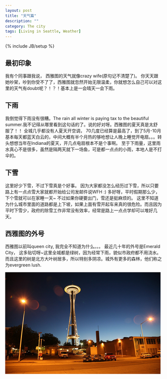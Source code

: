 ```yaml
---
layout: post
title: "天气篇"
description: ""
category: The city
tags: [Living in Seattle, Weather]
---
```

{% include JB/setup %}

## 最初印象
我有个同事跟我说， 西雅图的天气就像crazy wife(原句记不清楚了)。 你天天跟她吵架，吵到你受不了了，西雅图就忽然开始无限温柔，你就想怎么自己可以对这里的天气有doubt呢？！？！基本上是一会晴天一会下雨。

## 下雨
我倒觉得下雨没有很糟。The rain all winter is paying tax to the beautiful summer.我不记得从哪里看到这句话的了。说的好对呀。西雅图的夏天真是太舒服了！！ 全城几乎都没有人夏天开空调， 70几度已经算是最高了，到了5月-10月基本每天都蓝天白云的，中间大概有半个月热的够呛想让人晚上睡觉开电扇。。。转头想想当年在Indiana的夏天，开几点电扇根本不是个事啊。
至于下雨量，这里雨水真心不是很多，虽然是隔两天就下一场鱼，可是都一点点的小雨，本地人是不打伞的。

## 下雪
这里好少下雪，不过下雪真是个好事。 因为大家都没怎么经历过下雪，所以只要路上有一点点雪大家就都开始给公司发邮件说WFH :) 
多好呀，平时假期那么少，下个雪就可以在家睡一天~
不过如果你硬要出门，雪还是挺麻烦的。 这里不知道为什么城市里面的道路都是上下坡，如果上面有雪开起车来真的很危险。而且因为平时下雪少，政府的除雪工作非常没有效率，经常是路上一点点学却可以堆好几天。

## 西雅图的外号
西雅图以前叫queen city, 我完全不知道为什么。。。 最近几十年的外号是Emerald City， 这多贴切呀~这里全城都是绿树，因为经常下雨，貌似市政府都不用浇水。而且这里的树是北方大叶树居多，所以特别多阴凉。城外有更多的森林，他们称之为evergreen lush.

<img src="/images/space_needle.jpg" />